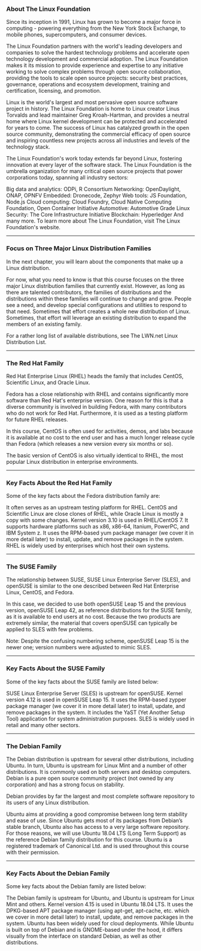 ### About The Linux Foundation

Since its inception in 1991, Linux has grown to become a major force in computing - powering everything from the New York Stock Exchange, to mobile phones, supercomputers, and consumer devices.

The Linux Foundation partners with the world's leading developers and companies to solve the hardest technology problems and accelerate open technology development and commercial adoption. The Linux Foundation makes it its mission to provide experience and expertise to any initiative working to solve complex problems through open source collaboration, providing the tools to scale open source projects: security best practices, governance, operations and ecosystem development, training and certification, licensing, and promotion.

Linux is the world's largest and most pervasive open source software project in history. The Linux Foundation is home to Linux creator Linus Torvalds and lead maintainer Greg Kroah-Hartman, and provides a neutral home where Linux kernel development can be protected and accelerated for years to come. The success of Linux has catalyzed growth in the open source community, demonstrating the commercial efficacy of open source and inspiring countless new projects across all industries and levels of the technology stack.

The Linux Foundation's work today extends far beyond Linux, fostering innovation at every layer of the software stack. The Linux Foundation is the umbrella organization for many critical open source projects that power corporations today, spanning all industry sectors:

Big data and analytics: ODPi, R Consortium
Networking: OpenDaylight, ONAP, OPNFV
Embedded: Dronecode, Zephyr
Web tools: JS Foundation, Node.js
Cloud computing: Cloud Foundry, Cloud Native Computing Foundation, Open Container Initiative
Automotive: Automotive Grade Linux
Security: The Core Infrastructure Initiative
Blockchain: Hyperledger
And many more.
To learn more about The Linux Foundation, visit The Linux Foundation's website.


---
### Focus on Three Major Linux Distribution Families

In the next chapter, you will learn about the components that make up a Linux distribution.

For now, what you need to know is that this course focuses on the three major Linux distribution families that currently exist. However, as long as there are talented contributors, the families of distributions and the distributions within these families will continue to change and grow. People see a need, and develop special configurations and utilities to respond to that need. Sometimes that effort creates a whole new distribution of Linux. Sometimes, that effort will leverage an existing distribution to expand the members of an existing family.

For a rather long list of available distributions, see The LWN.net Linux Distribution List.

---

### The Red Hat Family

Red Hat Enterprise Linux (RHEL) heads the family that includes CentOS, Scientific Linux, and Oracle Linux.

Fedora has a close relationship with RHEL and contains significantly more software than Red Hat's enterprise version. One reason for this is that a diverse community is involved in building Fedora, with many contributors who do not work for Red Hat. Furthermore, it is used as a testing platform for future RHEL releases.

In this course, CentOS is often used for activities, demos, and labs because it is available at no cost to the end user and has a much longer release cycle than Fedora (which releases a new version every six months or so).

The basic version of CentOS is also virtually identical to RHEL, the most popular Linux distribution in enterprise environments.


---

### Key Facts About the Red Hat Family

Some of the key facts about the Fedora distribution family are:

It often serves as an upstream testing platform for RHEL.
CentOS and Scientific Linux are close clones of RHEL, while Oracle Linux is mostly a copy with some changes.
Kernel version 3.10 is used in RHEL/CentOS 7.
It supports hardware platforms such as x86, x86-64, Itanium, PowerPC, and IBM System z.
It uses the RPM-based yum package manager (we cover it in more detail later) to install, update, and remove packages in the system.
RHEL is widely used by enterprises which host their own systems.

---

### The SUSE Family

The relationship between SUSE, SUSE Linux Enterprise Server (SLES), and openSUSE is similar to the one described between Red Hat Enterprise Linux, CentOS, and Fedora.

In this case, we decided to use both openSUSE Leap 15 and the previous version, openSUSE Leap 42, as reference distributions for the SUSE family, as it is available to end users at no cost. Because the two products are extremely similar, the material that covers openSUSE can typically be applied to SLES with few problems.

Note: Despite the confusing numbering scheme, openSUSE Leap 15 is the newer one; version numbers were adjusted to mimic SLES.

---

### Key Facts About the SUSE Family

Some of the key facts about the SUSE family are listed below:

SUSE Linux Enterprise Server (SLES) is upstream for openSUSE.
Kernel version 4.12 is used in openSUSE Leap 15.
It uses the RPM-based zypper package manager (we cover it in more detail later) to install, update, and remove packages in the system.
It includes the YaST (Yet Another Setup Tool) application for system administration purposes.
SLES is widely used in retail and many other sectors.


---

### The Debian Family

The Debian distribution is upstream for several other distributions, including Ubuntu. In turn, Ubuntu is upstream for Linux Mint and a number of other distributions. It is commonly used on both servers and desktop computers. Debian is a pure open source community project (not owned by any corporation) and has a strong focus on stability.

Debian provides by far the largest and most complete software repository to its users of any Linux distribution.

Ubuntu aims at providing a good compromise between long term stability and ease of use. Since Ubuntu gets most of its packages from Debian’s stable branch, Ubuntu also has access to a very large software repository. For those reasons, we will use Ubuntu 18.04 LTS (Long Term Support) as the reference Debian family distribution for this course. Ubuntu is a registered trademark of Canonical Ltd. and is used throughout this course with their permission.


---

### Key Facts About the Debian Family

Some key facts about the Debian family are listed below:

The Debian family is upstream for Ubuntu, and Ubuntu is upstream for Linux Mint and others.
Kernel version 4.15 is used in Ubuntu 18.04 LTS.
It uses the DPKG-based APT package manager (using apt-get, apt-cache, etc. which we cover in more detail later) to install, update, and remove packages in the system.
Ubuntu has been widely used for cloud deployments.
While Ubuntu is built on top of Debian and is GNOME-based under the hood, it differs visually from the interface on standard Debian, as well as other distributions.



